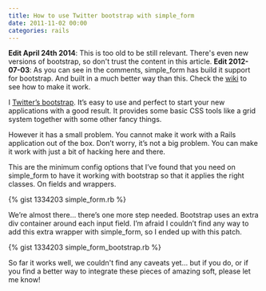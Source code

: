 ```yaml
---
title: How to use Twitter bootstrap with simple_form
date: 2011-11-02 00:00
categories: rails
---
```


**Edit April 24th 2014**: This is too old to be still
  relevant. There's even new versions of bootstrap, so don't trust the
  content in this article.
**Edit 2012-07-03**: As you can see in the comments, simple_form has
  build it support for bootstrap. And built in a much better way than
  this. Check the
  [wiki](https://github.com/plataformatec/simple_form/wiki/Twitter-Bootstrap-v2-and-simple_form-v2)
  to see how to make it work.

I [Twitter’s bootstrap](http://twitter.github.com/bootstrap/). It’s
easy to use and perfect to start your new applications with a good
result. It provides some basic CSS tools like a grid system together
with some other fancy things.

However it has a small problem. You cannot make it work with a Rails
application out of the box. Don’t worry, it’s not a big problem. You
can make it work with just a bit of hacking here and there.

This are the minimum config options that I’ve found that you need on
simple_form to have it working with bootstrap so that it applies the
right classes. On fields and wrappers.

{% gist 1334203 simple_form.rb %}

We’re almost there… there’s one more step needed. Bootstrap uses an
extra div container around each input field. I’m afraid I couldn’t
find any way to add this extra wrapper with simple_form, so I ended up
with this patch.

{% gist 1334203 simple_form_bootstrap.rb %}

So far it works well, we couldn't find any caveats yet… but if you do,
or if you find a better way to integrate these pieces of amazing soft,
please let me know!
